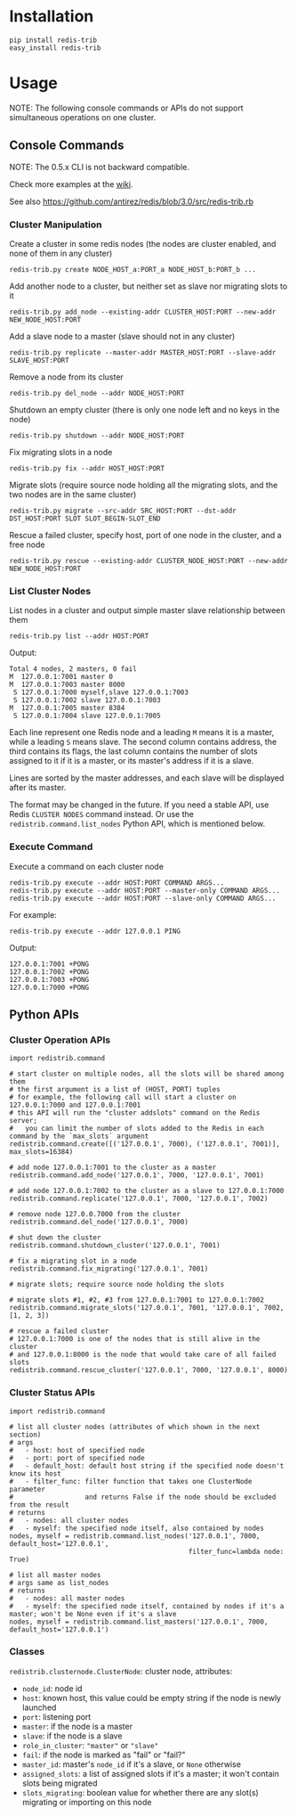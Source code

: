 # Installation

    pip install redis-trib
    easy_install redis-trib

# Usage

NOTE: The following console commands or APIs do not support simultaneous operations on one cluster.

## Console Commands

NOTE: The 0.5.x CLI is not backward compatible.

Check more examples at the [wiki](https://github.com/HunanTV/redis-trib.py/wiki/How-to-Cluster).

See also https://github.com/antirez/redis/blob/3.0/src/redis-trib.rb

### Cluster Manipulation

Create a cluster in some redis nodes (the nodes are cluster enabled, and none of them in any cluster)

    redis-trib.py create NODE_HOST_a:PORT_a NODE_HOST_b:PORT_b ...

Add another node to a cluster, but neither set as slave nor migrating slots to it

    redis-trib.py add_node --existing-addr CLUSTER_HOST:PORT --new-addr NEW_NODE_HOST:PORT

Add a slave node to a master (slave should not in any cluster)

    redis-trib.py replicate --master-addr MASTER_HOST:PORT --slave-addr SLAVE_HOST:PORT

Remove a node from its cluster

    redis-trib.py del_node --addr NODE_HOST:PORT

Shutdown an empty cluster (there is only one node left and no keys in the node)

    redis-trib.py shutdown --addr NODE_HOST:PORT

Fix migrating slots in a node

    redis-trib.py fix --addr HOST_HOST:PORT

Migrate slots (require source node holding all the migrating slots, and the two nodes are in the same cluster)

    redis-trib.py migrate --src-addr SRC_HOST:PORT --dst-addr DST_HOST:PORT SLOT SLOT_BEGIN-SLOT_END

Rescue a failed cluster, specify host, port of one node in the cluster, and a free node

    redis-trib.py rescue --existing-addr CLUSTER_NODE_HOST:PORT --new-addr NEW_NODE_HOST:PORT

### List Cluster Nodes

List nodes in a cluster and output simple master slave relationship between them

    redis-trib.py list --addr HOST:PORT

Output:

    Total 4 nodes, 2 masters, 0 fail
    M  127.0.0.1:7001 master 0
    M  127.0.0.1:7003 master 8000
     S 127.0.0.1:7000 myself,slave 127.0.0.1:7003
     S 127.0.0.1:7002 slave 127.0.0.1:7003
    M  127.0.0.1:7005 master 8384
     S 127.0.0.1:7004 slave 127.0.0.1:7005

Each line represent one Redis node and a leading `M` means it is a master, while a leading `S` means slave. The second column contains address, the third contains its flags, the last column contains the number of slots assigned to it if it is a master, or its master's address if it is a slave.

Lines are sorted by the master addresses, and each slave will be displayed after its master.

The format may be changed in the future. If you need a stable API, use Redis `CLUSTER NODES` command instead. Or use the `redistrib.command.list_nodes` Python API, which is mentioned below.

### Execute Command

Execute a command on each cluster node

    redis-trib.py execute --addr HOST:PORT COMMAND ARGS...
    redis-trib.py execute --addr HOST:PORT --master-only COMMAND ARGS...
    redis-trib.py execute --addr HOST:PORT --slave-only COMMAND ARGS...

For example:

    redis-trib.py execute --addr 127.0.0.1 PING

Output:

    127.0.0.1:7001 +PONG
    127.0.0.1:7002 +PONG
    127.0.0.1:7003 +PONG
    127.0.0.1:7000 +PONG

## Python APIs

### Cluster Operation APIs

    import redistrib.command

    # start cluster on multiple nodes, all the slots will be shared among them
    # the first argument is a list of (HOST, PORT) tuples
    # for example, the following call will start a cluster on 127.0.0.1:7000 and 127.0.0.1:7001
    # this API will run the "cluster addslots" command on the Redis server;
    #   you can limit the number of slots added to the Redis in each command by the `max_slots` argument
    redistrib.command.create([('127.0.0.1', 7000), ('127.0.0.1', 7001)], max_slots=16384)

    # add node 127.0.0.1:7001 to the cluster as a master
    redistrib.command.add_node('127.0.0.1', 7000, '127.0.0.1', 7001)

    # add node 127.0.0.1:7002 to the cluster as a slave to 127.0.0.1:7000
    redistrib.command.replicate('127.0.0.1', 7000, '127.0.0.1', 7002)

    # remove node 127.0.0.7000 from the cluster
    redistrib.command.del_node('127.0.0.1', 7000)

    # shut down the cluster
    redistrib.command.shutdown_cluster('127.0.0.1', 7001)

    # fix a migrating slot in a node
    redistrib.command.fix_migrating('127.0.0.1', 7001)

    # migrate slots; require source node holding the slots

    # migrate slots #1, #2, #3 from 127.0.0.1:7001 to 127.0.0.1:7002
    redistrib.command.migrate_slots('127.0.0.1', 7001, '127.0.0.1', 7002, [1, 2, 3])

    # rescue a failed cluster
    # 127.0.0.1:7000 is one of the nodes that is still alive in the cluster
    # and 127.0.0.1:8000 is the node that would take care of all failed slots
    redistrib.command.rescue_cluster('127.0.0.1', 7000, '127.0.0.1', 8000)

### Cluster Status APIs

    import redistrib.command

    # list all cluster nodes (attributes of which shown in the next section)
    # args
    #   - host: host of specified node
    #   - port: port of specified node
    #   - default_host: default host string if the specified node doesn't know its host
    #   - filter_func: filter function that takes one ClusterNode parameter
    #                  and returns False if the node should be excluded from the result
    # returns
    #   - nodes: all cluster nodes
    #   - myself: the specified node itself, also contained by nodes
    nodes, myself = redistrib.command.list_nodes('127.0.0.1', 7000, default_host='127.0.0.1',
                                                 filter_func=lambda node: True)

    # list all master nodes
    # args same as list_nodes
    # returns
    #   - nodes: all master nodes
    #   - myself: the specified node itself, contained by nodes if it's a master; won't be None even if it's a slave
    nodes, myself = redistrib.command.list_masters('127.0.0.1', 7000, default_host='127.0.0.1')

### Classes

`redistrib.clusternode.ClusterNode`: cluster node, attributes:

* `node_id`: node id
* `host`: known host, this value could be empty string if the node is newly launched
* `port`: listening port
* `master`: if the node is a master
* `slave`: if the node is a slave
* `role_in_cluster`: `"master"` or `"slave"`
* `fail`: if the node is marked as "fail" or "fail?"
* `master_id`: master's `node_id` if it's a slave, or `None` otherwise
* `assigned_slots`: a list of assigned slots if it's a master; it won't contain slots being migrated
* `slots_migrating`: boolean value for whether there are any slot(s) migrating or importing on this node
